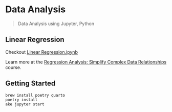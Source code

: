 # Data Analysis

> Data Analysis using Jupyter, Python

## Linear Regression

Checkout [Linear Regression.ipynb](./Linear%20Regression.ipynb)

Learn more at the [Regression Analysis: Simplify Complex Data Relationships](https://www.coursera.org/learn/regression-analysis-simplify-complex-data-relationships) course.


## Getting Started

```
brew install poetry quarto
poetry install
ake jupyter start
```
